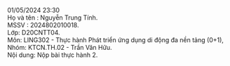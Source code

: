 01/05/2024 23:30 <br />
Họ và tên : Nguyễn Trung Tính.<br />
MSSV : 2024802010018.<br />
Lớp: D20CNTT04.<br />
Môn: LING302 - Thực hành Phát triển ứng dụng di động đa nền tảng (0+1), Nhóm: KTCN.TH.02 - Trần Văn Hữu.<br />
Nội dung: Nộp bài thực hành 2.
